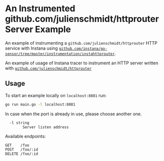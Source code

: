 An Instrumented github.com/julienschmidt/httprouter Server Example
==================================================================

An example of instrumenting a `github.com/julienschmidt/httprouter` HTTP service with Instana using [`github.com/instana/go-sensor/tree/master/instrumentation/instahttprouter`](https://pkg.go.dev/github.com/instana/go-sensor/instrumentation/instahttprouter).

An example of usage of Instana tracer to instrument an HTTP server written with [`github.com/julienschmidt/httprouter`](https://github.com/julienschmidt/httprouter)

Usage
-----

To start an example locally on `localhost:8081` run:

```bash
go run main.go -l localhost:8081
```

In case when the port is already in use, please choose another one.

```
  -l string
        Server listen address
```

Available endpoints:
```
GET    /foo
POST   /foo/:id
DELETE /foo/:id
```

